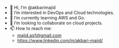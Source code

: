 - 👋 Hi, I’m @akbarimajid
- 👀 I’m interested in DevOps and Cloud technologies.
- 🌱 I’m currently learning AWS and Go.
- 💞️ I’m looking to collaborate on cloud projects.
- 📫 How to reach me: 
     - majid.ag1@gmail.com
     - https://www.linkedin.com/in/akbari-majid/

<!---
akbarimajid/akbarimajid is a ✨ special ✨ repository because its `README.md` (this file) appears on your GitHub profile.
You can click the Preview link to take a look at your changes.
--->

